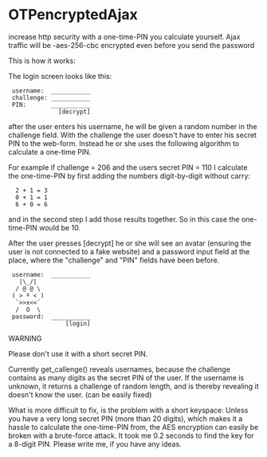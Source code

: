 # OTPencryptedAjax
increase http security with a one-time-PIN you calculate yourself. 
Ajax traffic will be -aes-256-cbc encrypted even before you send the password


This is how it works:

The login screen looks like this:

     username:  ___________
     challenge: ___________
     PIN:       ___________
                  [decrypt]

after the user enters his username, he will be given a random number
in the challenge field. With the challenge the user doesn't have to 
enter his secret PIN to the web-form. Instead he or she uses the 
following algorithm to calculate a one-time PIN.

For example if challenge = 206 and the users secret PIN = 110
I calculate the one-time-PIN by first adding the numbers digit-by-digit
without carry:

      2 + 1 = 3
      0 + 1 = 1
      6 + 0 = 6

and in the second step I add those results together.
So in this case the one-time-PIN would be 10.

After the user presses [decrypt] he or she will see an avatar
(ensuring the user is not connected to a fake website)
and a password input field at the place, where the "challenge" 
and "PIN" fields have been before.

     username:  ___________
       |\_/|   
      / @ @ \ 
     ( > º < )
      `>>x<<´ 
      /  O  \ 
     password:  ___________
                    [login]

WARNING

Please don't use it with a short secret PIN.

Currently get_callenge() reveals usernames, because the challenge
contains as many digits as the secret PIN of the user. If the username
is unknown, it returns a challenge of random length, and is thereby
revealing it doesn't know the user. (can be easily fixed)

What is more difficult to fix, is the problem with a short keyspace:
Unless you have a very long secret PIN (more than 20 digits),
which makes it a hassle to calculate the one-time-PIN from,
the AES encryption can easily be broken with a brute-force attack.
It took me 0.2 seconds to find the key for a 8-digit PIN.
Please write me, if you have any ideas.

